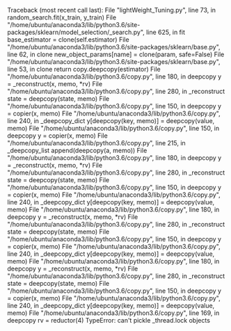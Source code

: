 
Traceback (most recent call last):
  File "lightWeight_Tuning.py", line 73, in <module>
    random_search.fit(x_train, y_train)
  File "/home/ubuntu/anaconda3/lib/python3.6/site-packages/sklearn/model_selection/_search.py", line 625, in fit
    base_estimator = clone(self.estimator)
  File "/home/ubuntu/anaconda3/lib/python3.6/site-packages/sklearn/base.py", line 62, in clone
    new_object_params[name] = clone(param, safe=False)
  File "/home/ubuntu/anaconda3/lib/python3.6/site-packages/sklearn/base.py", line 53, in clone
    return copy.deepcopy(estimator)
  File "/home/ubuntu/anaconda3/lib/python3.6/copy.py", line 180, in deepcopy
    y = _reconstruct(x, memo, *rv)
  File "/home/ubuntu/anaconda3/lib/python3.6/copy.py", line 280, in _reconstruct
    state = deepcopy(state, memo)
  File "/home/ubuntu/anaconda3/lib/python3.6/copy.py", line 150, in deepcopy
    y = copier(x, memo)
  File "/home/ubuntu/anaconda3/lib/python3.6/copy.py", line 240, in _deepcopy_dict
    y[deepcopy(key, memo)] = deepcopy(value, memo)
  File "/home/ubuntu/anaconda3/lib/python3.6/copy.py", line 150, in deepcopy
    y = copier(x, memo)
  File "/home/ubuntu/anaconda3/lib/python3.6/copy.py", line 215, in _deepcopy_list
    append(deepcopy(a, memo))
  File "/home/ubuntu/anaconda3/lib/python3.6/copy.py", line 180, in deepcopy
    y = _reconstruct(x, memo, *rv)
  File "/home/ubuntu/anaconda3/lib/python3.6/copy.py", line 280, in _reconstruct
    state = deepcopy(state, memo)
  File "/home/ubuntu/anaconda3/lib/python3.6/copy.py", line 150, in deepcopy
    y = copier(x, memo)
  File "/home/ubuntu/anaconda3/lib/python3.6/copy.py", line 240, in _deepcopy_dict
    y[deepcopy(key, memo)] = deepcopy(value, memo)
  File "/home/ubuntu/anaconda3/lib/python3.6/copy.py", line 180, in deepcopy
    y = _reconstruct(x, memo, *rv)
  File "/home/ubuntu/anaconda3/lib/python3.6/copy.py", line 280, in _reconstruct
    state = deepcopy(state, memo)
  File "/home/ubuntu/anaconda3/lib/python3.6/copy.py", line 150, in deepcopy
    y = copier(x, memo)
  File "/home/ubuntu/anaconda3/lib/python3.6/copy.py", line 240, in _deepcopy_dict
    y[deepcopy(key, memo)] = deepcopy(value, memo)
  File "/home/ubuntu/anaconda3/lib/python3.6/copy.py", line 180, in deepcopy
    y = _reconstruct(x, memo, *rv)
  File "/home/ubuntu/anaconda3/lib/python3.6/copy.py", line 280, in _reconstruct
    state = deepcopy(state, memo)
  File "/home/ubuntu/anaconda3/lib/python3.6/copy.py", line 150, in deepcopy
    y = copier(x, memo)
  File "/home/ubuntu/anaconda3/lib/python3.6/copy.py", line 240, in _deepcopy_dict
    y[deepcopy(key, memo)] = deepcopy(value, memo)
  File "/home/ubuntu/anaconda3/lib/python3.6/copy.py", line 169, in deepcopy
    rv = reductor(4)
TypeError: can't pickle _thread.lock objects

